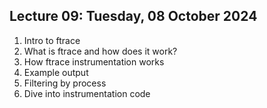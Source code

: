 ## Lecture 09: Tuesday, 08 October 2024

1. Intro to ftrace
  1. What is ftrace and how does it work?
  1. How ftrace instrumentation works
  1. Example output
  1. Filtering by process
  1. Dive into instrumentation code
  
